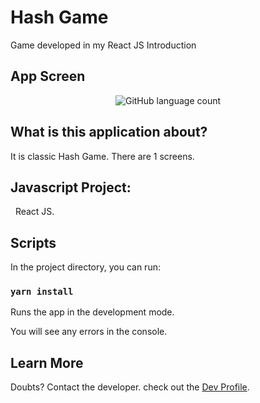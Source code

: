 # Hash Game

Game developed in my React JS Introduction

## App Screen
 
 <p align="center">
  <img alt="GitHub language count" src="https://github.com/keepact">
 </p>
 
## What is this application about?

It is classic Hash Game. There are 1 screens.

 
## Javascript Project:
 
React JS.

## Scripts

In the project directory, you can run:

### `yarn install`

Runs the app in the development mode.<br />

You will see any errors in the console.

## Learn More

Doubts? Contact the developer. check out the [Dev Profile](https://github.com/keepact).<br />

